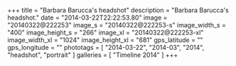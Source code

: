 +++
title = "Barbara Barucca's headshot"
description = "Barbara Barucca's headshot."
date = "2014-03-22T22:22:53.80"
image = "20140322@222253"
image_s = "20140322@222253-s"
image_width_s = "400"
image_height_s = "266"
image_xl = "20140322@222253-xl"
image_width_xl = "1024"
image_height_xl = "681"
gps_latitude = ""
gps_longitude = ""
phototags = [ "2014-03-22", "2014-03", "2014", "headshot", "portrait" ]
galleries = [ "Timeline 2014" ]
+++
